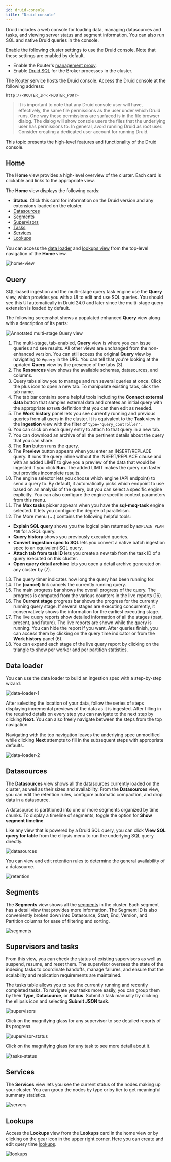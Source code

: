 ```yaml
---
id: druid-console
title: "Druid console"
---
```


<!--
  ~ Licensed to the Apache Software Foundation (ASF) under one
  ~ or more contributor license agreements.  See the NOTICE file
  ~ distributed with this work for additional information
  ~ regarding copyright ownership.  The ASF licenses this file
  ~ to you under the Apache License, Version 2.0 (the
  ~ "License"); you may not use this file except in compliance
  ~ with the License.  You may obtain a copy of the License at
  ~
  ~   http://www.apache.org/licenses/LICENSE-2.0
  ~
  ~ Unless required by applicable law or agreed to in writing,
  ~ software distributed under the License is distributed on an
  ~ "AS IS" BASIS, WITHOUT WARRANTIES OR CONDITIONS OF ANY
  ~ KIND, either express or implied.  See the License for the
  ~ specific language governing permissions and limitations
  ~ under the License.
  -->

Druid includes a web console for loading data, managing datasources and tasks, and viewing server status and segment information.
You can also run SQL and native Druid queries in the console.

Enable the following cluster settings to use the Druid console. Note that these settings are enabled by default.
- Enable the Router's [management proxy](../design/router.md#enabling-the-management-proxy).
- Enable [Druid SQL](../configuration/index.md#sql) for the Broker processes in the cluster.

The [Router](../design/router.md) service hosts the Druid console.
Access the Druid console at the following address:
```
http://<ROUTER_IP>:<ROUTER_PORT>
```

> It is important to note that any Druid console user will have, effectively, the same file permissions as the user under which Druid runs. One way these permissions are surfaced is in the file browser dialog. The dialog
will show console users the files that the underlying user has permissions to. In general, avoid running Druid as 
root user. Consider creating a dedicated user account for running Druid.

This topic presents the high-level features and functionality of the Druid console.

## Home

The **Home** view provides a high-level overview of the cluster.
Each card is clickable and links to the appropriate view.

The **Home** view displays the following cards:

* __Status__. Click this card for information on the Druid version and any extensions loaded on the cluster.
* [Datasources](#datasources)
* [Segments](#segments)
* [Supervisors](#supervisors-and-tasks)
* [Tasks](#supervisors-and-tasks)
* [Services](#services)
* [Lookups](#lookups)

You can access the [data loader](#data-loader) and [lookups view](#lookups) from the top-level navigation of the **Home** view.

![home-view](../assets/web-console-01-home-view.png "home view")

## Query

SQL-based ingestion and the multi-stage query task engine use the **Query** view, which provides you with a UI to edit and use SQL queries. You should see this UI automatically in Druid 24.0 and later since the multi-stage query extension is loaded by default. 

The following screenshot shows a populated enhanced **Query** view along with a description of its parts:

![Annotated multi-stage Query view](../assets/multi-stage-query/ui-annotated.png)

1. The multi-stage, tab-enabled, **Query** view is where you can issue queries and see results.
All other views are unchanged from the non-enhanced version. You can still access the original **Query** view by navigating to `#query` in the URL.
You can tell that you're looking at the updated **Query** view by the presence of the tabs (3).
1. The **Resources** view shows the available schemas, datasources, and columns.
2. Query tabs allow you to manage and run several queries at once.
Click the plus icon to open a new tab.
To manipulate existing tabs, click the tab name.
3. The tab bar contains some helpful tools including the **Connect external data** button that samples external data and creates an initial query with the appropriate `EXTERN` definition that you can then edit as needed.
5. The **Work history** panel lets you see currently running and previous queries from all users in the cluster.
It is equivalent to the **Task** view in the **Ingestion** view with the filter of `type='query_controller'`.
6. You can click on each query entry to attach to that query in a new tab.
7. You can download an archive of all the pertinent details about the query that you can share.
8. The **Run** button runs the query.
9. The **Preview** button appears when you enter an INSERT/REPLACE query. It runs the query inline without the INSERT/REPLACE clause and with an added LIMIT to give you a preview of the data that would be ingested if you click **Run**.
The added LIMIT makes the query run faster but provides incomplete results.
10. The engine selector lets you choose which engine (API endpoint) to send a query to. By default, it automatically picks which endpoint to use based on an analysis of the query, but you can select a specific engine explicitly. You can also configure the engine specific context parameters from this menu.
11. The **Max tasks** picker appears when you have the **sql-msq-task** engine selected. It lets you configure the degree of parallelism.
12. The More menu (**...**) contains the following helpful tools:
- **Explain SQL query** shows you the logical plan returned by `EXPLAIN PLAN FOR` for a SQL query.
- **Query history** shows you previously executed queries.
- **Convert ingestion spec to SQL** lets you convert a native batch ingestion spec to an equivalent SQL query.
- **Attach tab from task ID** lets you create a new tab from the task ID of a query executed on this cluster.
- **Open query detail archive** lets you open a detail archive generated on any cluster by (7).
13. The query timer indicates how long the query has been running for.
14. The **(cancel)** link cancels the currently running query.
15. The main progress bar shows the overall progress of the query.
The progress is computed from the various counters in the live reports (16).
16. The **Current stage** progress bar shows the progress for the currently running query stage.
If several stages are executing concurrently, it conservatively shows the information for the earliest executing stage.
17. The live query reports show detailed information of all the stages (past, present, and future). The live reports are shown while the query is running. You can hide the report if you want.
After queries finish, you can access them by clicking on the query time indicator or from the **Work history** panel (6).
18. You can expand each stage of the live query report by clicking on the triangle to show per worker and per partition statistics.


## Data loader

You can use the data loader to build an ingestion spec with a step-by-step wizard.

![data-loader-1](../assets/web-console-02-data-loader-1.png)

After selecting the location of your data, follow the series of steps displaying incremental previews of the data as it is ingested.
After filling in the required details on every step you can navigate to the next step by clicking **Next**.
You can also freely navigate between the steps from the top navigation.

Navigating with the top navigation leaves the underlying spec unmodified while clicking **Next** attempts to fill in the subsequent steps with appropriate defaults.

![data-loader-2](../assets/web-console-03-data-loader-2.png)

## Datasources

The **Datasources** view shows all the datasources currently loaded on the cluster, as well as their sizes and availability.
From the **Datasources** view, you can edit the retention rules, configure automatic compaction, and drop data in a datasource.

A datasource is partitioned into one or more segments organized by time chunks.
To display a timeline of segments, toggle the option for **Show segment timeline**.

Like any view that is powered by a Druid SQL query, you can click **View SQL query for table** from the ellipsis menu to run the underlying SQL query directly.

![datasources](../assets/web-console-04-datasources.png)

You can view and edit retention rules to determine the general availability of a datasource.

![retention](../assets/web-console-05-retention.png)

## Segments

The **Segments** view shows all the [segments](../design/segments.md) in the cluster.
Each segment has a detail view that provides more information.
The Segment ID is also conveniently broken down into Datasource, Start, End, Version, and Partition columns for ease of filtering and sorting.

![segments](../assets/web-console-06-segments.png)

## Supervisors and tasks

From this view, you can check the status of existing supervisors as well as suspend, resume, and reset them.
The supervisor oversees the state of the indexing tasks to coordinate handoffs, manage failures, and ensure that the scalability and replication requirements are maintained.

The tasks table allows you to see the currently running and recently completed tasks.
To navigate your tasks more easily, you can group them by their **Type**, **Datasource**, or **Status**.
Submit a task manually by clicking the ellipsis icon and selecting **Submit JSON task**.

![supervisors](../assets/web-console-07-supervisors.png)

Click on the magnifying glass for any supervisor to see detailed reports of its progress.

![supervisor-status](../assets/web-console-08-supervisor-status.png)

Click on the magnifying glass for any task to see more detail about it.

![tasks-status](../assets/web-console-09-task-status.png)

## Services

The **Services** view lets you see the current status of the nodes making up your cluster.
You can group the nodes by type or by tier to get meaningful summary statistics. 

![servers](../assets/web-console-10-servers.png)


## Lookups

Access the **Lookups** view from the **Lookups** card in the home view or by clicking on the gear icon in the upper right corner.
Here you can create and edit query time [lookups](../querying/lookups.md).

![lookups](../assets/web-console-13-lookups.png)
